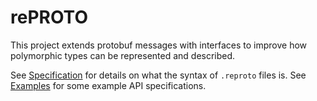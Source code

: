 # rePROTO

This project extends protobuf messages with interfaces to improve how polymorphic types can be
represented and described.

See [Specification][spec] for details on what the syntax of `.reproto` files is.
See [Examples][examples] for some example API specifications.

[spec]: /docs/spec.md
[examples]: /examples
